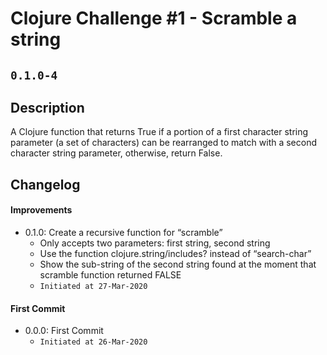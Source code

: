 # Clojure Challenge #1 - Scramble a string 
## `0.1.0-4`
## Description
A Clojure function that returns True if a portion of a first character string parameter (a set of characters) can be rearranged to match with a second character string parameter, otherwise, return False.
## Changelog
#### Improvements
- 0.1.0: Create a recursive function for “scramble”
  - Only accepts two parameters: first string, second string
  - Use the function clojure.string/includes? instead of “search-char”
  - Show the sub-string of the second string found at the moment that scramble function returned FALSE
  - `Initiated at 27-Mar-2020`
#### First Commit
- 0.0.0: First Commit
  - `Initiated at 26-Mar-2020`
